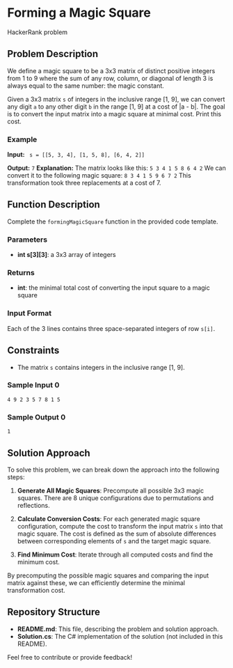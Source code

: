 # Forming a Magic Square
HackerRank problem

## Problem Description

We define a magic square to be a 3x3 matrix of distinct positive integers from 1 to 9 where the sum of any row, column, or diagonal of length 3 is always equal to the same number: the magic constant.

Given a 3x3 matrix `s` of integers in the inclusive range [1, 9], we can convert any digit `a` to any other digit `b` in the range [1, 9] at a cost of |a - b|. The goal is to convert the input matrix into a magic square at minimal cost. Print this cost.

### Example

**Input:**
` s = [[5, 3, 4],
      [1, 5, 8],
      [6, 4, 2]]`

**Output:**
`7`
**Explanation:**
The matrix looks like this:
`5 3 4
1 5 8
6 4 2`
We can convert it to the following magic square:
`8 3 4
1 5 9
6 7 2`
This transformation took three replacements at a cost of 7.

## Function Description

Complete the `formingMagicSquare` function in the provided code template.

### Parameters

- **int s[3][3]**: a 3x3 array of integers

### Returns

- **int**: the minimal total cost of converting the input square to a magic square

### Input Format

Each of the 3 lines contains three space-separated integers of row `s[i]`.

## Constraints

- The matrix `s` contains integers in the inclusive range [1, 9].

### Sample Input 0
`4 9 2
3 5 7
8 1 5`

### Sample Output 0
`1`

## Solution Approach

To solve this problem, we can break down the approach into the following steps:

1. **Generate All Magic Squares**: Precompute all possible 3x3 magic squares. There are 8 unique configurations due to permutations and reflections.

2. **Calculate Conversion Costs**: For each generated magic square configuration, compute the cost to transform the input matrix `s` into that magic square. The cost is defined as the sum of absolute differences between corresponding elements of `s` and the target magic square.

3. **Find Minimum Cost**: Iterate through all computed costs and find the minimum cost.

By precomputing the possible magic squares and comparing the input matrix against these, we can efficiently determine the minimal transformation cost.

## Repository Structure

- **README.md**: This file, describing the problem and solution approach.
- **Solution.cs**: The C# implementation of the solution (not included in this README).

Feel free to contribute or provide feedback!


